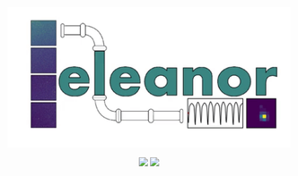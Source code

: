 <p align="center">
  <img width = "600" src="./figures/eleanor.gif"/>
</p>
<p align="center">
  <a href="https://travis-ci.org/afeinstein20/eleanor/"><img src="https://img.shields.io/travis/afeinstein20/ELLIE/master.svg"/></a>
  <a href="https://afeinstein20.github.io/eleanor/"><img src="https://img.shields.io/badge/read-the_docs-blue.svg?style=flat"/>
</p>


